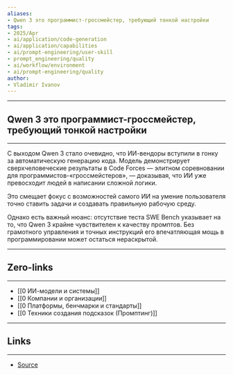 ```yaml
---
aliases: 
- Qwen 3 это программист-гроссмейстер, требующий тонкой настройки
tags:
- 2025/Apr
- ai/application/code-generation
- ai/application/capabilities
- ai/prompt-engineering/user-skill
- prompt_engineering/quality
- ai/workflow/environment
- ai/prompt-engineering/quality
author:
- Vladimir Ivanov
---
```

-----
##  Qwen 3 это программист-гроссмейстер, требующий тонкой настройки 
-----
С выходом Qwen 3 стало очевидно, что ИИ-вендоры вступили в гонку за автоматическую генерацию кода. Модель демонстрирует сверхчеловеческие результаты в Code Forces — элитном соревновании для программистов-«гроссмейстеров», — доказывая, что ИИ уже превосходит людей в написании сложной логики. 

Это смещает фокус с возможностей самого ИИ на умение пользователя точно ставить задачи и создавать правильную рабочую среду.

Однако есть важный нюанс: отсутствие теста SWE Bench указывает на то, что Qwen 3 крайне чувствителен к качеству промптов. Без грамотного управления и точных инструкций его впечатляющая мощь в программировании может остаться нераскрытой.

---
## Zero-links
---
-  [[0 ИИ-модели и системы]]
- [[0 Компании и организации]]
- [[0 Платформы, бенчмарки и стандарты]]
- [[0 Техники создания подсказок (Промптинг)]]

---
## Links
---
- [Source](https://t.me/turboproject/1635)